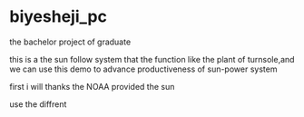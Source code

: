 # biyesheji_pc
the bachelor project of graduate

this is a the sun follow system that the function like the plant of  turnsole,and we can use this demo to advance productiveness of  sun-power system

first i will thanks the NOAA provided the sun 

use the diffrent
